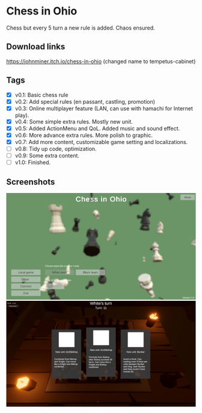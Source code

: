 # Chess in Ohio

Chess but every 5 turn a new rule is added. Chaos ensured.

## Download links

<https://johnminer.itch.io/chess-in-ohio> (changed name to tempetus-cabinet)

## Tags

- [x] v0.1: Basic chess rule
- [x] v0.2: Add special rules (en passant, castling, promotion)
- [x] v0.3: Online multiplayer feature (LAN, can use with hamachi for Internet play).
- [x] v0.4: Some simple extra rules. Mostly new unit.
- [x] v0.5: Added ActionMenu and QoL. Added music and sound effect.
- [x] v0.6: More advance extra rules. More polish to graphic.
- [x] v0.7: Add more content, customizable game setting and localizations.
- [ ] v0.8: Tidy up code, optimization.
- [ ] v0.9: Some extra content.
- [ ] v1.0: Finished.

## Screenshots

![Main menu screenshot](/Images/menu.jpg "Main menu")
![Ingame screenshot](/Images/ingame.jpg "Ingame")
